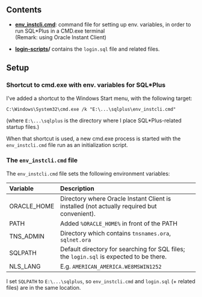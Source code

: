 ## Contents

* **[env\_instcli.cmd](env_instcli.cmd)**: command file for setting up env. variables, in order to
  run SQL\*Plus in a CMD.exe terminal\
  (Remark: using Oracle Instant Client)
  
* **[login-scripts](login-scripts)/**  contains the `login.sql` file and related files.

## Setup

### Shortcut to cmd.exe with env. variables for SQL\*Plus

I've added a shortcut to the Windows Start menu, with the following target:

`C:\Windows\System32\cmd.exe /k "E:\...\sqlplus\env_instcli.cmd"`

(where `E:\...\sqlplus` is the directory where I place SQL\*Plus-related startup files.)

When that shortcut is used, a new cmd.exe process is started with the `env_instcli.cmd` file
run as an initialization script. 

### The `env_instcli.cmd` file

The `env_instcli.cmd` file sets the following environment variables:

| Variable       | Description                            |
|:---------------|:---------------------------------------|
| ORACLE\_HOME    | Directory where Oracle Instant Client is installed (not actually required but convenient). |
| PATH           | Added `%ORACLE_HOME%` in front of the PATH |
| TNS\_ADMIN      | Directory which contains `tnsnames.ora`, `sqlnet.ora` |
| SQLPATH        | Default directory for searching for SQL files; the `login.sql` is expected to be there. |
| NLS\_LANG       | E.g. `AMERICAN_AMERICA.WE8MSWIN1252` |

I set `SQLPATH` to `E:\...\sqlplus`, so `env_instcli.cmd` and `login.sql` (+ related files) are in the same location.



